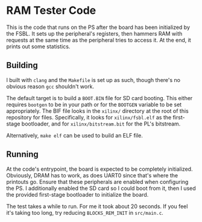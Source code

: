 # RAM Tester Code

This is the code that runs on the PS after the board has been initialized by the
FSBL. It sets up the peripheral's registers, then hammers RAM with requests at
the same time as the peripheral tries to access it. At the end, it prints out
some statistics.

## Building

I built with `clang` and the `Makefile` is set up as such, though there's no
obvious reason `gcc` shouldn't work.

The default target is to build a `BOOT.BIN` file for SD card booting. This
either requires `bootgen` to be in your path or for the `BOOTGEN` variable to be
set appropriately. The BIF file looks in the `xilinx/` directory at the root of
this repository for files. Specifically, it looks for `xilinx/fsbl.elf` as the
first-stage bootloader, and for `xilinx/bitstream.bit` for the PL's bitstream.

Alternatively, `make elf` can be used to build an ELF file.

## Running

At the code's entrypoint, the board is expected to be completely initialized.
Obviously, DRAM has to work, as does UART0 since that's where the printouts go.
Ensure that these peripherals are enabled when configuring the PS. I
additionally enabled the SD card so I could boot from it, then I used the
provided first-stage bootloader to initialize the board.

The test takes a while to run. For me it took about 20 seconds. If you feel it's
taking too long, try reducing `BLOCKS_REM_INIT` in `src/main.c`.
